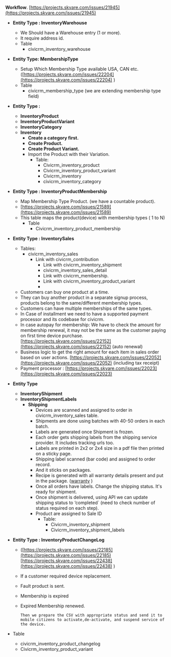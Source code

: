 **Workflow**. [https://projects.skvare.com/issues/21945](https://projects.skvare.com/issues/21945) 

* **Entity Type : InventoryWarehouse**  
  * We Should have a Warehouse entry (1 or more).  
  * It require address id.  
  * Table   
    * civicrm\_inventory\_warehouse  
* **Entity Type: MembershipType**  
  * Setup Which Membership Type available USA, CAN etc. ([https://projects.skvare.com/issues/22204](https://projects.skvare.com/issues/22204) )  
  * Table  
    * civicrm\_membership\_type (we are extending membership type field)  
* **Entity Type :**   
  * **InventoryProduct**  
  * **InventoryProductVariant**  
  * **InventoryCategory**  
  * **Inventory**  
    * **Create a category first.**  
    * **Create Product.**  
    * **Create Product Variant.**  
    * Import the Product with their Variation.  
      * Table:  
        * Civicrm\_inventory\_product  
        * Civicrm\_inventory\_product\_variant  
        * Civicrm\_inventory  
        * civicrm\_inventory\_category

    


  

* **Entity Type : InventoryProductMembership**  
  * Map Membership Type Product. (we have a countable product).   
  * [https://projects.skvare.com/issues/21589](https://projects.skvare.com/issues/21589)  
  * This table maps the product(device) with membership types ( 1 to N)  
    * Table  
      * Civicrm\_inventory\_product\_membership

* **Entity Type : InventorySales**  
  * Tables:  
    * civicrm\_inventory\_sales   
      * Link with civicrm\_contribution  
        * Link with civicrm\_inventory\_shipment  
        * civicrm\_inventory\_sales\_detail  
        * Link with civicrm\_membership.  
        * Link with civicrm\_inventory\_product\_variant  
        *   
  * Customers can buy one product at a time.  
  * They can buy another product in a separate signup process, products belong to the same/different membership types.  
  * Customers can have multiple memberships of the same types.  
  * In Case of installment we need to have a supported payment processor and its codebase for civicrm.  
  * In case autopay for membership: We have to check the amount for membership renewal, it may not be the same as the customer paying on first time device purchase. [https://projects.skvare.com/issues/22152](https://projects.skvare.com/issues/22152) (auto renewal)  
  * Business logic to get the right amount for each item in sales order based on user actions. [https://projects.skvare.com/issues/22052](https://projects.skvare.com/issues/22052)  (including tax receipt)  
  * Payment processor : [https://projects.skvare.com/issues/22023](https://projects.skvare.com/issues/22023) 

* **Entity Type**   
  * **InventoryShipment**  
  * **InventoryShipmentLabels**  
    * **Shipping**  
      * Devices are scanned and assigned to order in civicrm\_inventory\_sales table.  
      * Shipments are done using batches with 40-50 orders in each batch.  
      * Labels are generated once Shipment is frozen.  
      * Each order gets shipping labels from the shipping service provider. It includes tracking urls too.  
      * Labels are printed in 2x2 or 2x4 size in a pdf file then printed on a sticky page.  
      * Shipping label scanned (bar code) and assigned to order record.  
      * And it sticks on packages.  
      * Recipe is generated with all warranty details present and put in the package. ([warranty](https://projects.skvare.com/issues/22513) )  
      * Once all orders have labels. Change the shipping status. It's ready for shipment.  
      * Once shipment is delivered, using API we can update shipping status to ‘completed\` (need to check number of status required on each step).  
      * Product are assigned to Sale ID  
        * Table:  
          * Civicrm\_inventory\_shipment  
          * Civicrm\_inventory\_shipment\_labels

* **Entity Type : InventoryProductChangeLog**  
  * ([https://projects.skvare.com/issues/22185](https://projects.skvare.com/issues/22185) [https://projects.skvare.com/issues/22438](https://projects.skvare.com/issues/22438) )  
  * If a customer required device replacement.  
  * Fault product is sent.  
  * Membership is expired  
  * Expired Membership renewed.

		Then we prepare the CSV with appropriate status and send it to mobile citizens to activate,de-activate, and suspend service of the device.

* Table  
  * civicrm\_inventory\_product\_changelog  
  * Civicrm\_inventory\_product\_variant